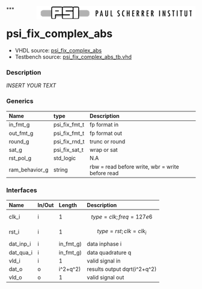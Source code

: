 <img align="right" src="../doc/psi_logo.png">
***

# psi_fix_complex_abs
 - VHDL source: [psi_fix_complex_abs](../hdl/psi_fix_complex_abs.vhd)
 - Testbench source: [psi_fix_complex_abs_tb.vhd](../testbench/psi_fix_complex_abs_tb/psi_fix_complex_abs_tb.vhd)

### Description
*INSERT YOUR TEXT*

### Generics
| Name           | type          | Description                                      |
|:---------------|:--------------|:-------------------------------------------------|
| in_fmt_g       | psi_fix_fmt_t | fp format in                                     |
| out_fmt_g      | psi_fix_fmt_t | fp format out                                    |
| round_g        | psi_fix_rnd_t | trunc or round                                   |
| sat_g          | psi_fix_sat_t | wrap or sat                                      |
| rst_pol_g      | std_logic     | N.A                                              |
| ram_behavior_g | string        | rbw = read before write, wbr = write before read |

### Interfaces
| Name      | In/Out   | Length    | Description                  |
|:----------|:---------|:----------|:-----------------------------|
| clk_i     | i        | 1         | $$ type=clk; freq=127e6 $$   |
| rst_i     | i        | 1         | $$ type=rst; clk=clk_i $$    |
| dat_inp_i | i        | in_fmt_g) | data inphase i               |
| dat_qua_i | i        | in_fmt_g) | data quadrature q            |
| vld_i     | i        | 1         | valid signal in              |
| dat_o     | o        | i^2+q^2)  | results output dqrt(i^2+q^2) |
| vld_o     | o        | 1         | valid signal out             |